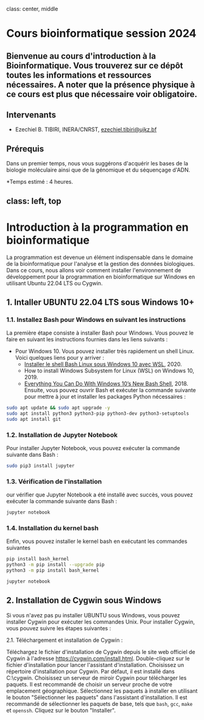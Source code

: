 class: center, middle

# Cours bioinformatique session 2024
Bienvenue au cours d'introduction à la Bioinformatique. Vous trouverez sur ce dépôt toutes les informations et ressources nécessaires. A noter que la présence physique à ce cours est plus que nécessaire voir obligatoire.
---
## Intervenants
* Ezechiel B. TIBIRI, INERA/CNRST, ezechiel.tibiri@ujkz.bf <br/> 

## Prérequis
Dans un premier temps, nous vous suggérons d'acquérir les bases de la biologie moléculaire ainsi que de la génomique et du séquençage d'ADN.

*Temps estimé : 4 heures.

class: left, top
---
# Introduction à la programmation en bioinformatique

La programmation est devenue un élément indispensable dans le domaine de la bioinformatique pour l'analyse et la gestion des données biologiques. Dans ce cours, nous allons voir comment installer l'environnement de développement pour la programmation en bioinformatique sur Windows en utilisant Ubuntu 22.04 LTS ou Cygwin.

## 1. Intaller UBUNTU 22.04 LTS sous Windows 10+
### 1.1. Installez Bash pour Windows en suivant les instructions

La première étape consiste à installer Bash pour Windows. Vous pouvez le faire en suivant les instructions fournies dans les liens suivants :

* Pour Windows 10. Vous pouvez installer très rapidement un shell Linux. Voici quelques liens pour y arriver :
  * [Installer le shell Bash Linux sous Windows 10 avec WSL](https://www.youtube.com/watch?v=CyG16N3GJWo), 2020.
  * How to install Windows Subsystem for Linux (WSL) on Windows 10, 2019.
  * [Everything You Can Do With Windows 10’s New Bash Shell](https://www.howtogeek.com/265900/everything-you-can-do-with-windows-10s-new-bash-shell/), 2018.
  Ensuite, vous pouvez ouvrir Bash et exécuter la commande suivante pour mettre à jour et installer les packages Python nécessaires :
  
 ```bash
sudo apt update && sudo apt upgrade -y
sudo apt install python3 python3-pip python3-dev python3-setuptools
sudo apt install git
 ```

### 1.2. Installation de Jupyter Notebook

Pour installer Jupyter Notebook, vous pouvez exécuter la commande suivante dans Bash :

```bash
sudo pip3 install jupyter
```
### 1.3. Vérification de l'installation

our vérifier que Jupyter Notebook a été installé avec succès, vous pouvez exécuter la commande suivante dans Bash :
```bash
jupyter notebook
```
### 1.4.  Installation du kernel bash

Enfin, vous pouvez installer le kernel bash en exécutant les commandes suivantes 

```bash
pip install bash_kernel
python3 -m pip install --upgrade pip
python3 -m pip install bash_kernel
```

```bash
jupyter notebook
```

## 2. Installation de Cygwin sous Windows
Si vous n'avez pas pu installer UBUNTU sous Windows, vous pouvez installer Cygwin pour exécuter les commandes Unix. Pour installer Cygwin, vous pouvez suivre les étapes suivantes :

2.1. Téléchargement et installation de Cygwin :

Téléchargez le fichier d'installation de Cygwin depuis le site web officiel de Cygwin à l'adresse https://cygwin.com/install.html. Double-cliquez sur le fichier d'installation pour lancer l'assistant d'installation. Choisissez un répertoire d'installation pour Cygwin. Par défaut, il est installé dans C:\cygwin. Choisissez un serveur de miroir Cygwin pour télécharger les paquets. Il est recommandé de choisir un serveur proche de votre emplacement géographique. Sélectionnez les paquets à installer en utilisant le bouton "Sélectionner les paquets" dans l'assistant d'installation. Il est recommandé de sélectionner les paquets de base, tels que `bash`, `gcc`, `make` et `openssh`. Cliquez sur le bouton "Installer".
